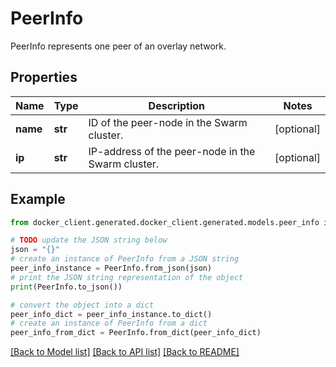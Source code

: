 # PeerInfo

PeerInfo represents one peer of an overlay network. 

## Properties

Name | Type | Description | Notes
------------ | ------------- | ------------- | -------------
**name** | **str** | ID of the peer-node in the Swarm cluster. | [optional] 
**ip** | **str** | IP-address of the peer-node in the Swarm cluster. | [optional] 

## Example

```python
from docker_client.generated.docker_client.generated.models.peer_info import PeerInfo

# TODO update the JSON string below
json = "{}"
# create an instance of PeerInfo from a JSON string
peer_info_instance = PeerInfo.from_json(json)
# print the JSON string representation of the object
print(PeerInfo.to_json())

# convert the object into a dict
peer_info_dict = peer_info_instance.to_dict()
# create an instance of PeerInfo from a dict
peer_info_from_dict = PeerInfo.from_dict(peer_info_dict)
```
[[Back to Model list]](../README.md#documentation-for-models) [[Back to API list]](../README.md#documentation-for-api-endpoints) [[Back to README]](../README.md)


